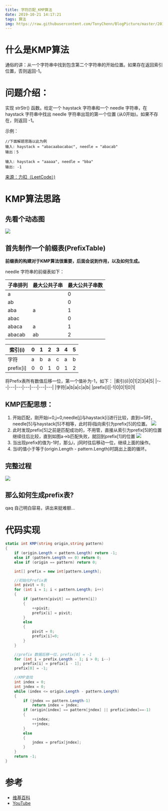 ```yaml
---
title: 字符匹配_KMP算法
date: 2019-10-21 14:17:21
tags: 算法
img: https://raw.githubusercontent.com/TonyChenn/BlogPicture/master/2019.10.21/icon.jpg
---
```


# 什么是KMP算法
通俗的讲：从一个字符串中找到包含第二个字符串的开始位置。如果存在返回索引位置，否则返回-1。


# 问题介绍：

实现 strStr() 函数。给定一个 haystack 字符串和一个 needle 字符串，在 haystack 字符串中找出 needle 字符串出现的第一个位置 (从0开始)。如果不存在，则返回 -1。

示例：
```CSharp
//下面解题思路以此为例
输入: haystack = "abacaabacabac", needle = "abacab"
输出：5

输入: haystack = "aaaaa", needle = "bba"
输出: -1
```

[来源：力扣（LeetCode）)](https://leetcode-cn.com/problems/implement-strstr)

# KMP算法思路
## 先看个动态图
![](https://user-images.githubusercontent.com/15126694/36590961-5870c5d0-18cb-11e8-84b3-98e524051da1.gif)

## 首先制作一个前缀表(PrefixTable)

**前缀表的构建对于KMP算法很重要，后面会说到作用，以及如何生成。**

needle 字符串的前缀表如下：

|子串排列|最大公共子串|最大公共子串数|
|---|---|---|
|a||0|
|ab||0|
|aba|a|1|
|abac||0|
|abaca|a|1|
|abacab|ab|2|

|索引(i)|0|1|2|3|4|5|
|---|---|---|---|---|---|---|
|字符|a|b|a|c|a|b|
|prefix[i]|0|0|1|0|1|2|

将Prefix表所有数值后移一位，第一个值补为-1，如下：
|索引(i)|0|1|2|3|4|5|
|---|---|---|---|---|---|---|
|字符|a|b|a|c|a|b|
|prefix[i]|-1|0|0|1|0|1|

## KMP匹配思想：
1. 开始匹配，刚开始i=0,j=0,needle[j]与haystack[i]进行比较，直到i=5时，needle[5]与haystack[5]不相等，此时将i指向索引为prefix[5]的位置。
![](https://raw.githubusercontent.com/TonyChenn/BlogPicture/master/2019.10.21/kmp_01.png)
2. 此时发现prefix[5]之前是匹配成功的，不用管，直接从索引为prefix[5]的位置继续往后比较，直到如图a->b匹配失败，就回到prefix[1]的位置
![](https://raw.githubusercontent.com/TonyChenn/BlogPicture/master/2019.10.21/kmp_02.png)
3. 当出现prefix的值为-1时，那么i，j同时往后移动一位，继续上面的操作。
4. 当i的值小于等于(origin.Length - pattern.Length)时跳出上面的循环。

## 完整过程
![](https://raw.githubusercontent.com/TonyChenn/BlogPicture/master/2019.10.21/kmp_3.png)

## 那么如何生成prefix表?
qaq 自己明白容易，讲出来挺难额...


# 代码实现
```csharp
static int KMP(string origin,string pattern)
{
    if (origin.Length < pattern.Length) return -1;
    else if (pattern.Length == 0) return 0;
    else if (origin == pattern) return 0;

    int[] prefix = new int[pattern.Length];

    //初始化Prefix表
    int pivit = 0;
    for (int i = 1; i < pattern.Length; i++)
    {
        if (pattern[pivit] == pattern[i])
        {
            ++pivit;
            prefix[i] = pivit;
        }
        else
        {
            pivit = 0;
            prefix[i]=0;
        }
    }

    //prefix 数据后移一位，prefix[0] = -1
    for (int i = prefix.Length - 1; i > 0; i--)
        prefix[i] = prefix[i - 1];
    prefix[0] = -1;

    //KMP查找
    int index = 0;
    int jndex = 0;
    while (index <= origin.Length - pattern.Length)
    {
        if (jndex == pattern.Length-1)
            return index = jndex;
        if (origin[index] == pattern[jndex] || prefix[index]==-1)
        {
            ++index;
            ++jndex;
        }
        else
        {
            jndex = prefix[jndex];
        }
    }
    return -1;
}
```

 
# 参考
- [维基百科](https://zh.wikipedia.org/wiki/克努斯-莫里斯-普拉特算法)
- [YouTube](https://www.youtube.com/user/tpof314/videos)